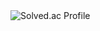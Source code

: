 
  <img src="http://mazassumnida.wtf/api/v2/generate_badge?boj=doctorsean" alt="Solved.ac Profile" />



